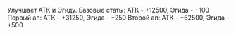 Улучшает АТК и Эгиду.
Базовые статы: АТК - +12500, Эгида - +100
Первый ап: АТК - +31250, Эгида - +250
Второй ап: АТК - +62500, Эгида - +500